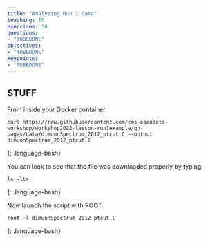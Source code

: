 ```yaml
---
title: "Analyzing Run 1 data"
teaching: 10
exercises: 30
questions:
- "TOBEDONE"
objectives:
- "TOBEDONE"
keypoints:
- "TOBEDONE"
---
```


## STUFF

From inside your Docker container

~~~
curl https://raw.githubusercontent.com/cms-opendata-workshop/workshop2022-lesson-run1example/gh-pages/data/dimuonSpectrum_2012_ptcut.C --output dimuonSpectrum_2012_ptcut.C
~~~
{: .language-bash}

You can look to see that the file was downloaded properly by typing

~~~
ls -ltr
~~~
{: .language-bash}

Now launch the script with ROOT.

~~~
root -l dimuonSpectrum_2012_ptcut.C
~~~
{: .language-bash}
